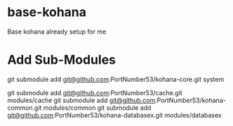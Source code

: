 base-kohana
===========

Base kohana already setup for me


Add Sub-Modules
===============

git submodule add git@github.com:PortNumber53/kohana-core.git system

git submodule add git@github.com:PortNumber53/cache.git modules/cache
git submodule add git@github.com:PortNumber53/kohana-common.git modules/common
git submodule add git@github.com:PortNumber53/kohana-databasex.git modules/databasex

